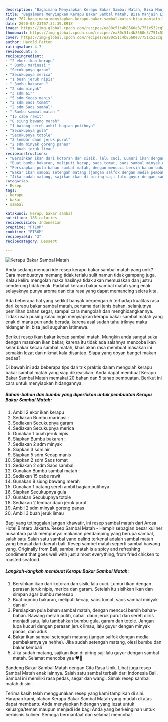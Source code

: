 ```yaml
---
description: "Bagaimana Menyiapkan Kerapu Bakar Sambal Matah, Bisa Manjain Lidah"
title: "Bagaimana Menyiapkan Kerapu Bakar Sambal Matah, Bisa Manjain Lidah"
slug: 767-bagaimana-menyiapkan-kerapu-bakar-sambal-matah-bisa-manjain-lidah
date: 2020-08-23T07:32:39.891Z
image: https://img-global.cpcdn.com/recipes/ea80c51c4b8560e3/751x532cq70/kerapu-bakar-sambal-matah-foto-resep-utama.jpg
thumbnail: https://img-global.cpcdn.com/recipes/ea80c51c4b8560e3/751x532cq70/kerapu-bakar-sambal-matah-foto-resep-utama.jpg
cover: https://img-global.cpcdn.com/recipes/ea80c51c4b8560e3/751x532cq70/kerapu-bakar-sambal-matah-foto-resep-utama.jpg
author: Harold Patton
ratingvalue: 4.7
reviewcount: 6
recipeingredient:
- "2 ekor ikan kerapu"
- " Bumbu marinasi "
- "Secukupnya garam"
- "Secukupnya merica"
- "1 buah jeruk nipis"
- " Bumbu bakaran "
- "2 sdm minyak"
- "3 sdm air"
- "5 sdm Kecap manis"
- "2 sdm Saos tomat"
- "2 sdm Saos sambal"
- " Bumbu sambal matah "
- "15 cabe rawit"
- "8 siung bawang merah"
- "1 batang sereh ambil bagian putihnya"
- "Secukupnya gula"
- "Secukupnya totole"
- "2 lembar daun jeruk purut"
- "2 sdm minyak goreng panas"
- "3 buah jeruk limau"
recipeinstructions:
- "Bersihkan ikan dari kotoran dan sisik, lalu cuci. Lumuri ikan dengan perasan jeruk nipis, merica dan garam. Setelah itu sisihkan ikan dan simpan agar bumbu meresap"
- "Buat bumbu bakaran, meliputi kecap, saos tomat, saos sambal minyak dan air"
- "Persiapkan pula bahan sambal matah, dengan mencuci bersih bahan-bahan. Bawang merah putih, cabai, daun jeruk purut dan sereh diiris menjadi satu, lalu tambahkan bumbu gula, garam dan totole. Jangan lupa kucuri dengan perasan jeruk limau, lalu guyur dengan minyak panas, dan aduk"
- "Bakar ikan sampai setengah matang (jangan salfok dengan media pembakarnya ya hehhe). Jika sudah setengah matang, olesi bumbu dan bakar kembali"
- "Jika sudah matang, sajikan ikan di piring saji lalu guyur dengan sambal matah. Selamat mencoba yaa ♥️🥰"
categories:
- Resep
tags:
- kerapu
- bakar
- sambal

katakunci: kerapu bakar sambal 
nutrition: 186 calories
recipecuisine: Indonesian
preptime: "PT10M"
cooktime: "PT36M"
recipeyield: "3"
recipecategory: Dessert

---
```



![Kerapu Bakar Sambal Matah](https://img-global.cpcdn.com/recipes/ea80c51c4b8560e3/751x532cq70/kerapu-bakar-sambal-matah-foto-resep-utama.jpg)

Anda sedang mencari ide resep kerapu bakar sambal matah yang unik? Cara membuatnya memang tidak terlalu sulit namun tidak gampang juga. Kalau keliru mengolah maka hasilnya tidak akan memuaskan dan justru cenderung tidak enak. Padahal kerapu bakar sambal matah yang enak selayaknya punya aroma dan cita rasa yang dapat memancing selera kita.

Ada beberapa hal yang sedikit banyak berpengaruh terhadap kualitas rasa dari kerapu bakar sambal matah, pertama dari jenis bahan, selanjutnya pemilihan bahan segar, sampai cara mengolah dan menghidangkannya. Tidak usah pusing kalau ingin menyiapkan kerapu bakar sambal matah yang enak di mana pun anda berada, karena asal sudah tahu triknya maka hidangan ini bisa jadi suguhan istimewa.

Berikut resep ikan bakar kecap sambal matah. Mungkin anda sangat suka dengan masakan ikan bakar, karena itu tidak ada salahnya mencoba ikan selar bakar kecap sambal matah, khas akan rasa membuat masakan ini semakin lezat dan nikmat kala disantap. Siapa yang doyan banget makan pedas?


Di bawah ini ada beberapa tips dan trik praktis dalam mengolah kerapu bakar sambal matah yang siap dikreasikan. Anda dapat membuat Kerapu Bakar Sambal Matah memakai 20 bahan dan 5 tahap pembuatan. Berikut ini cara untuk menyiapkan hidangannya.

<!--inarticleads1-->

##### Bahan-bahan dan bumbu yang diperlukan untuk pembuatan Kerapu Bakar Sambal Matah:

1. Ambil 2 ekor ikan kerapu
1. Sediakan  Bumbu marinasi :
1. Sediakan Secukupnya garam
1. Sediakan Secukupnya merica
1. Gunakan 1 buah jeruk nipis
1. Siapkan  Bumbu bakaran :
1. Sediakan 2 sdm minyak
1. Siapkan 3 sdm air
1. Siapkan 5 sdm Kecap manis
1. Siapkan 2 sdm Saos tomat
1. Sediakan 2 sdm Saos sambal
1. Gunakan  Bumbu sambal matah :
1. Sediakan 15 cabe rawit
1. Gunakan 8 siung bawang merah
1. Gunakan 1 batang sereh ambil bagian putihnya
1. Siapkan Secukupnya gula
1. Gunakan Secukupnya totole
1. Sediakan 2 lembar daun jeruk purut
1. Ambil 2 sdm minyak goreng panas
1. Ambil 3 buah jeruk limau


Bagi yang tetinggalan jangan khawatir, ini resep sambal matah dari Arosa Hotel Bintaro Jakarta. Resep Sambal Matah - Hampir sebagian besar kuliner nusantara pasti mempunyai makanan pendamping yang berupa sambal, salah satu Salah satu sambal yang paling terkenal adalah sambal matah yang berasal dari daerah bali. Resep sambel matah seperti sambal bawang yang. Originally from Bali, sambal matah is a spicy and refreshing condiment that goes well with just almost everything, from fried chicken to roasted seafood. 

<!--inarticleads2-->

##### Langkah-langkah membuat Kerapu Bakar Sambal Matah:

1. Bersihkan ikan dari kotoran dan sisik, lalu cuci. Lumuri ikan dengan perasan jeruk nipis, merica dan garam. Setelah itu sisihkan ikan dan simpan agar bumbu meresap
1. Buat bumbu bakaran, meliputi kecap, saos tomat, saos sambal minyak dan air
1. Persiapkan pula bahan sambal matah, dengan mencuci bersih bahan-bahan. Bawang merah putih, cabai, daun jeruk purut dan sereh diiris menjadi satu, lalu tambahkan bumbu gula, garam dan totole. Jangan lupa kucuri dengan perasan jeruk limau, lalu guyur dengan minyak panas, dan aduk
1. Bakar ikan sampai setengah matang (jangan salfok dengan media pembakarnya ya hehhe). Jika sudah setengah matang, olesi bumbu dan bakar kembali
1. Jika sudah matang, sajikan ikan di piring saji lalu guyur dengan sambal matah. Selamat mencoba yaa ♥️🥰


Bandeng Bakar Sambal Matah dengan Cita Rasa Unik. Lihat juga resep Sambal Matah enak lainnya. Salah satu sambal terbaik dari Indonesia Bali. Sambal ini memiliki rasa pedas, segar dan wangi. Simak resep sambal matah di sini. 

Terima kasih telah menggunakan resep yang kami tampilkan di sini. Harapan kami, olahan Kerapu Bakar Sambal Matah yang mudah di atas dapat membantu Anda menyiapkan hidangan yang lezat untuk keluarga/teman maupun menjadi ide bagi Anda yang berkeinginan untuk berbisnis kuliner. Semoga bermanfaat dan selamat mencoba!
